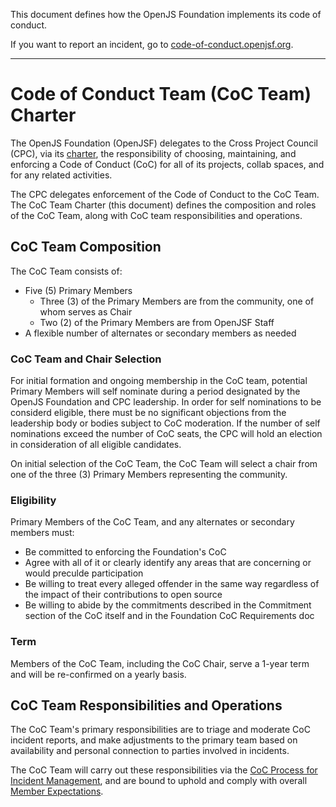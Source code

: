 This document defines how the OpenJS Foundation implements its code of conduct.

If you want to report an incident, go to [code-of-conduct.openjsf.org][CoC].

***

# Code of Conduct Team (CoC Team) Charter

The OpenJS Foundation (OpenJSF) delegates to the Cross Project Council (CPC), 
via its [charter](https://github.com/openjs-foundation/cross-project-council/blob/main/CPC-CHARTER.md), 
the responsibility of choosing, maintaining, and enforcing
a Code of Conduct (CoC) for all of its projects, collab spaces, and for any related activities.

The CPC delegates enforcement of the Code of Conduct to the CoC Team. The CoC Team Charter
(this document) defines the composition and roles of the CoC Team, along with CoC team
responsibilities and operations.

## CoC Team Composition

The CoC Team consists of:

* Five (5) Primary Members
  * Three (3) of the Primary Members are from the community, one of whom serves as Chair
  * Two (2) of the Primary Members are from OpenJSF Staff
* A flexible number of alternates or secondary members as needed

### CoC Team and Chair Selection

For initial formation and ongoing membership in the CoC team, potential Primary Members
will self nominate during a period designated by the OpenJS Foundation and CPC 
leadership. In order for self nominations to be considerd eligible, there must be no 
significant objections from the leadership body or bodies subject to CoC moderation. 
If the number of self nominations exceed the number of CoC seats, 
the CPC will hold an election in consideration of all eligible candidates.

On initial selection of the CoC Team, the CoC Team will select a chair from one of
the three (3) Primary Members representing the community.

### Eligibility

Primary Members of the CoC Team, and any alternates or secondary members must: 

* Be committed to enforcing the Foundation's CoC
* Agree with all of it or clearly identify any areas that are concerning or would preculde participation
* Be willing to treat every alleged offender in the same way regardless of the impact of their contributions to open source
* Be willing to abide by the commitments described in the Commitment section of the CoC itself and in the Foundation CoC Requirements doc

### Term

Members of the CoC Team, including the CoC Chair, serve a 1-year term and 
will be re-confirmed on a yearly basis.

## CoC Team Responsibilities and Operations

The CoC Team's primary responsibilities are to triage and moderate CoC incident reports, 
and make adjustments to the primary team based on availability and personal connection 
to parties involved in incidents.

The CoC Team will carry out these responsibilities via the
[CoC Process for Incident Management](COC_PROCESS_FOR_INCIDENT_MANAGEMENT.md), and are bound
to uphold and comply with overall [Member Expectations](MEMBER_EXPECTATIONS.MD).

[CoC]: https://code-of-conduct.openjsf.org/

